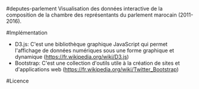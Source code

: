 #deputes-parlement
Visualisation des données interactive de la composition de la chambre des représentants du parlement marocain (2011-2016). 

#Implémentation
- D3.js: C'est une bibliothèque graphique JavaScript qui permet l'affichage de données numériques sous une forme graphique et dynamique (https://fr.wikipedia.org/wiki/D3.js)
- Bootstrap: C'est une collection d'outils utile à la création de sites et d'applications web (https://fr.wikipedia.org/wiki/Twitter_Bootstrap)

#Licence
